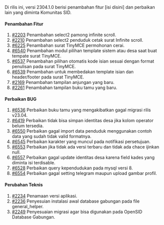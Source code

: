 Di rilis ini, versi 2304.1.0 berisi penambahan fitur [isi disini] dan perbaikan lain yang diminta Komunitas SID.

#### Penambahan Fitur

1. [#2203](https://github.com/OpenSID/premium/issues/2203) Penambahan select2 pamong infinite scroll.
2. [#2210](https://github.com/OpenSID/premium/issues/2210) Penambahan select2 penduduk cetak surat Infinite scroll.
3. [#6225](https://github.com/OpenSID/OpenSID/issues/6225) Penambahan surat TinyMCE permohonan cerai.
4. [#6540](https://github.com/OpenSID/OpenSID/issues/6540) Penambahan modul pilihan template sistem atau desa saat buat tempate surat TinyMCE.
5. [#6537](https://github.com/OpenSID/OpenSID/issues/6537) Penambahan pilihan otomatis kode isian sesuai dengan format penulisan pada surat TinyMCE.
6. [#6539](https://github.com/OpenSID/OpenSID/issues/6539) Penambahan untuk membedakan template isian dan header/footer pada surat TinyMCE.
7. [#2169](https://github.com/OpenSID/premium/issues/2169) Penambahan tampilan anjungan yang baru.
8. [#2261](https://github.com/OpenSID/premium/issues/2261) Penambahan tampilan buku tamu yang baru.

#### Perbaikan BUG

1. [#6536](https://github.com/OpenSID/OpenSID/issues/6536) Perbaikan buku tamu yang mengakibatkan gagal migrasi rilis v23.04.
2. [#6419](https://github.com/OpenSID/OpenSID/issues/6419) Perbaikan tidak bisa simpan identitas desa jika kolom operator belum tersedia.
3. [#6550](https://github.com/OpenSID/OpenSID/issues/6550) Perbaikan gagal import data penduduk menggunakan contoh data yang sudah tidak valid formatnya.
4. [#6545](https://github.com/OpenSID/OpenSID/issues/6545) Perbaikan karakter yang muncul pada notifikasi persetujuan.
5. [#6553](https://github.com/OpenSID/OpenSID/issues/6553) Perbaikan jika tidak ada versi terbaru dan tidak ada chace ijinkan null.
6. [#6557](https://github.com/OpenSID/OpenSID/issues/6557) Perbaikan gagal update identitas desa karena field kades yang diminta isi terdisable.
7. [#6528](https://github.com/OpenSID/OpenSID/issues/6528) Perbaikan query kependudukan pada mysql versi 8.
8. [#6554](https://github.com/OpenSID/OpenSID/issues/6554) Perbaikan gagal setting telegram maupun upload gambar profil.

#### Perubahan Teknis

1. [#2234](https://github.com/OpenSID/premium/issues/2234) Penamaan versi aplikasi.
2. [#2236](https://github.com/OpenSID/premium/issues/2236) Penyesuian instalasi awal database gabungan pada file general_helper.
3. [#2249](https://github.com/OpenSID/premium/issues/2249) Penyesuaian migrasi agar bisa digunakan pada OpenSID Database Gabungan.
